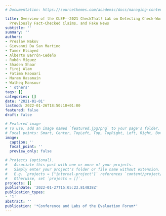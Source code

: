 ```yaml
---
# Documentation: https://sourcethemes.com/academic/docs/managing-content/

title: Overview of the CLEF--2021 CheckThat! Lab on Detecting Check-Worthy Claims,
  Previously Fact-Checked Claims, and Fake News
subtitle: ''
summary: ''
authors:
- Preslav Nakov
- Giovanni Da San Martino
- Tamer Elsayed
- Alberto Barrón-Cedeño
- Rubén Míguez
- Shaden Shaar
- Firoj Alam
- Fatima Haouari
- Maram Hasanain
- Watheq Mansour
- ' others'
tags: []
categories: []
date: '2021-01-01'
lastmod: 2022-01-26T18:50:10+01:00
featured: false
draft: false

# Featured image
# To use, add an image named `featured.jpg/png` to your page's folder.
# Focal points: Smart, Center, TopLeft, Top, TopRight, Left, Right, BottomLeft, Bottom, BottomRight.
image:
  caption: ''
  focal_point: ''
  preview_only: false

# Projects (optional).
#   Associate this post with one or more of your projects.
#   Simply enter your project's folder or file name without extension.
#   E.g. `projects = ["internal-project"]` references `content/project/deep-learning/index.md`.
#   Otherwise, set `projects = []`.
projects: []
publishDate: '2022-01-27T15:05:23.814838Z'
publication_types:
- '1'
abstract: ''
publication: '*Conference and Labs of the Evaluation Forum*'
---
```


